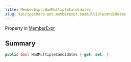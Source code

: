 ```yaml
---
title: MemberExpr.HadMultipleCandidates
slug: api/cppsharp.ast.memberexpr.hadmultiplecandidates
---
```

Property in [MemberExpr](/api/cppsharp/ast/memberexpr)

## Summary



```csharp
public bool HadMultipleCandidates { get; set; }
```

